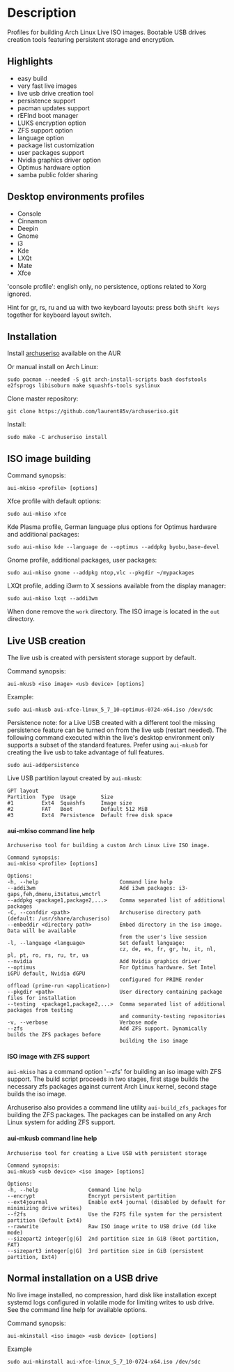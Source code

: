 Description
===========

Profiles for building Arch Linux Live ISO images. Bootable USB drives creation tools featuring persistent storage and encryption.

Highlights
----------

* easy build
* very fast live images
* live usb drive creation tool
* persistence support
* pacman updates support
* rEFInd boot manager
* LUKS encryption option
* ZFS support option
* language option
* package list customization
* user packages support
* Nvidia graphics driver option
* Optimus hardware option
* samba public folder sharing

Desktop environments profiles
-----------------------------

* Console
* Cinnamon
* Deepin
* Gnome
* i3
* Kde
* LXQt
* Mate
* Xfce

'console profile': english only, no persistence, options related to Xorg ignored.

Hint for gr, rs, ru and ua with two keyboard layouts: press both `Shift keys` together for keyboard layout switch. 

Installation
------------

Install [archuseriso](https://aur.archlinux.org/packages/archuseriso/) available on the AUR 

Or manual install on Arch Linux:

    sudo pacman --needed -S git arch-install-scripts bash dosfstools e2fsprogs libisoburn make squashfs-tools syslinux

Clone master repository:

    git clone https://github.com/laurent85v/archuseriso.git

Install:

    sudo make -C archuseriso install

ISO image building
------------------

Command synopsis:

    aui-mkiso <profile> [options]

Xfce profile with default options:

    sudo aui-mkiso xfce

Kde Plasma profile, German language plus options for Optimus hardware and additional packages:

    sudo aui-mkiso kde --language de --optimus --addpkg byobu,base-devel

Gnome profile, additional packages, user packages:

    sudo aui-mkiso gnome --addpkg ntop,vlc --pkgdir ~/mypackages

LXQt profile, adding i3wm to X sessions available from the display manager:

    sudo aui-mkiso lxqt --addi3wm

When done remove the `work` directory. The ISO image is located in the `out` directory.

Live USB creation
-----------------
The live usb is created with persistent storage support by default.

Command synopsis:

    aui-mkusb <iso image> <usb device> [options]

Example:

    sudo aui-mkusb aui-xfce-linux_5_7_10-optimus-0724-x64.iso /dev/sdc

Persistence note: for a Live USB created with a different tool the missing persistence feature can be turned on from the live usb (restart needed). The following command executed within the live's desktop environment only supports a subset of the standard features. Prefer using `aui-mkusb` for creating the live usb to take advantage of full features.

    sudo aui-addpersistence

Live USB partition layout created by `aui-mkusb`:

    GPT layout
    Partition  Type  Usage        Size
    #1         Ext4  Squashfs     Image size 
    #2         FAT   Boot         Default 512 MiB
    #3         Ext4  Persistence  Default free disk space 

#### aui-mkiso command line help

    Archuseriso tool for building a custom Arch Linux Live ISO image.

    Command synopsis:
    aui-mkiso <profile> [options]

    Options:
    -h, --help                          Command line help
    --addi3wm                           Add i3wm packages: i3-gaps,feh,dmenu,i3status,wmctrl
    --addpkg <package1,package2,...>    Comma separated list of additional packages
    -C, --confdir <path>                Archuseriso directory path (default: /usr/share/archuseriso)
    --embeddir <directory path>         Embed directory in the iso image. Data will be available
                                        from the user's live session
    -l, --language <language>           Set default language:
                                        cz, de, es, fr, gr, hu, it, nl, pl, pt, ro, rs, ru, tr, ua
    --nvidia                            Add Nvidia graphics driver
    --optimus                           For Optimus hardware. Set Intel iGPU default, Nvidia dGPU
                                        configured for PRIME render offload (prime-run <application>)
    --pkgdir <path>                     User directory containing package files for installation
    --testing  <package1,package2,...>  Comma separated list of additional packages from testing
                                        and community-testing repositories
    -v, --verbose                       Verbose mode
    --zfs                               Add ZFS support. Dynamically builds the ZFS packages before
                                        building the iso image

#### ISO image with ZFS support

`aui-mkiso` has a command option '--zfs' for building an iso image with ZFS support. The build script
proceeds in two stages, first stage builds the necessary zfs packages against current Arch Linux kernel,
second stage builds the iso image.

Archuseriso also provides a command line utility `aui-build_zfs_packages` for building the ZFS packages. The
packages can be installed on any Arch Linux system for adding ZFS support.

#### aui-mkusb command line help

    Archuseriso tool for creating a Live USB with persistent storage

    Command synopsis:
    aui-mkusb <usb device> <iso image> [options]

    Options:
    -h, --help                Command line help
    --encrypt                 Encrypt persistent partition
    --ext4journal             Enable ext4 journal (disabled by default for minimizing drive writes)
    --f2fs                    Use the F2FS file system for the persistent partition (Default Ext4)
    --rawwrite                Raw ISO image write to USB drive (dd like mode)
    --sizepart2 integer[g|G]  2nd partition size in GiB (Boot partition, FAT)
    --sizepart3 integer[g|G]  3rd partition size in GiB (persistent partition, Ext4)

Normal installation on a USB drive
-------------------------------------
No live image installed, no compression, hard disk like installation except systemd logs configured in volatile mode for limiting writes to usb drive. See the command line help for available options.

Command synopsis:

    aui-mkinstall <iso image> <usb device> [options]

Example

    sudo aui-mkinstall aui-xfce-linux_5_7_10-0724-x64.iso /dev/sdc
